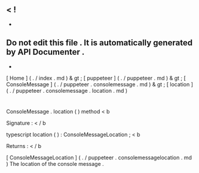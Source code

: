 <
!
-
-
Do
not
edit
this
file
.
It
is
automatically
generated
by
API
Documenter
.
-
-
>
[
Home
]
(
.
/
index
.
md
)
&
gt
;
[
puppeteer
]
(
.
/
puppeteer
.
md
)
&
gt
;
[
ConsoleMessage
]
(
.
/
puppeteer
.
consolemessage
.
md
)
&
gt
;
[
location
]
(
.
/
puppeteer
.
consolemessage
.
location
.
md
)
#
#
ConsoleMessage
.
location
(
)
method
<
b
>
Signature
:
<
/
b
>
typescript
location
(
)
:
ConsoleMessageLocation
;
<
b
>
Returns
:
<
/
b
>
[
ConsoleMessageLocation
]
(
.
/
puppeteer
.
consolemessagelocation
.
md
)
The
location
of
the
console
message
.
